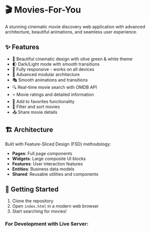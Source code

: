 # 🎬 Movies-For-You

A stunning cinematic movie discovery web application with advanced architecture, beautiful animations, and seamless user experience.

## ✨ Features

- 🎨 Beautiful cinematic design with olive green & white theme
- 🌓 Dark/Light mode with smooth transitions
- 📱 Fully responsive - works on all devices
- 🚀 Advanced modular architecture
- 🎭 Smooth animations and transitions
- 🔍 Real-time movie search with OMDB API
- ⭐ Movie ratings and detailed information
- 💚 Add to favorites functionality
- 🎯 Filter and sort movies
- 📤 Share movie details

## 🏗️ Architecture

Built with Feature-Sliced Design (FSD) methodology:
- **Pages**: Full page components
- **Widgets**: Large composite UI blocks
- **Features**: User interaction features
- **Entities**: Business data models
- **Shared**: Reusable utilities and components

## 🚀 Getting Started

1. Clone the repository
2. Open `index.html` in a modern web browser
3. Start searching for movies!

### For Development with Live Server:
